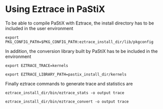 Using Eztrace in PaStiX
================

To be able to compile PaStiX with Eztrace, the install directory has to be included in the user environment

    export PKG_CONFIG_PATH=$PKG_CONFIG_PATH:eztrace_install_dir/lib/pkgconfig

In addition, the conversion library built by PaStiX has te be included in the environment

    export EZTRACE_TRACE=kernels

    export EZTRACE_LIBRARY_PATH=pastix_install_dir/kernels

Finally eztrace commands to generate trace and statistics are

    eztrace_install_dir/bin/eztrace_stats -o output trace

    eztrace_install_dir/bin/eztrace_convert -o output trace

